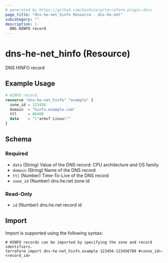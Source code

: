 ```yaml
---
# generated by https://github.com/hashicorp/terraform-plugin-docs
page_title: "dns-he-net_hinfo Resource - dns-he-net"
subcategory: ""
description: |-
  DNS HINFO record
---
```


# dns-he-net_hinfo (Resource)

DNS HINFO record

## Example Usage

```terraform
# HINFO record.
resource "dns-he-net_hinfo" "example" {
  zone_id = 123456
  domain  = "hinfo.example.com"
  ttl     = 86400
  data    = "\"armv7 Linux\""
}
```

<!-- schema generated by tfplugindocs -->
## Schema

### Required

- `data` (String) Value of the DNS record: CPU architecture and OS family
- `domain` (String) Name of the DNS record
- `ttl` (Number) Time-To-Live of the DNS record
- `zone_id` (Number) dns.he.net zone id

### Read-Only

- `id` (Number) dns.he.net record id

## Import

Import is supported using the following syntax:

```shell
# HINFO records can be imported by specifying the zone and record identifiers.
terraform import dns-he-net_hinfo.example 123456-123456789 #<zone_id>-<record_id>
```

